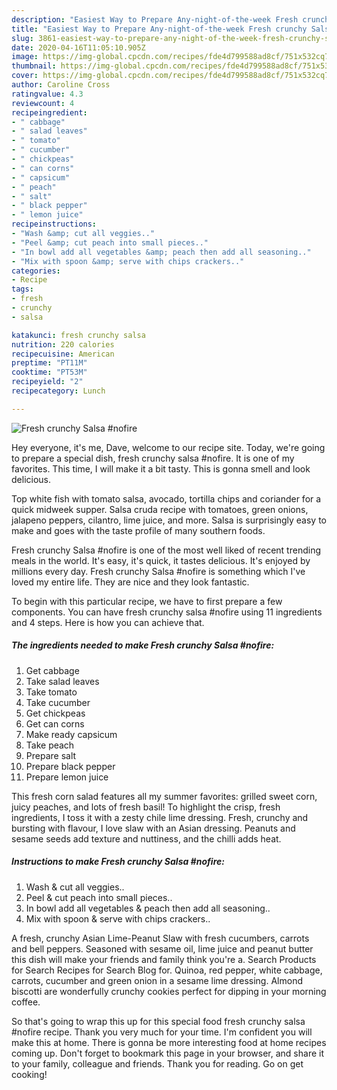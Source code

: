 ```yaml
---
description: "Easiest Way to Prepare Any-night-of-the-week Fresh crunchy Salsa #nofire"
title: "Easiest Way to Prepare Any-night-of-the-week Fresh crunchy Salsa #nofire"
slug: 3861-easiest-way-to-prepare-any-night-of-the-week-fresh-crunchy-salsa-nofire
date: 2020-04-16T11:05:10.905Z
image: https://img-global.cpcdn.com/recipes/fde4d799588ad8cf/751x532cq70/fresh-crunchy-salsa-nofire-recipe-main-photo.jpg
thumbnail: https://img-global.cpcdn.com/recipes/fde4d799588ad8cf/751x532cq70/fresh-crunchy-salsa-nofire-recipe-main-photo.jpg
cover: https://img-global.cpcdn.com/recipes/fde4d799588ad8cf/751x532cq70/fresh-crunchy-salsa-nofire-recipe-main-photo.jpg
author: Caroline Cross
ratingvalue: 4.3
reviewcount: 4
recipeingredient:
- " cabbage"
- " salad leaves"
- " tomato"
- " cucumber"
- " chickpeas"
- " can corns"
- " capsicum"
- " peach"
- " salt"
- " black pepper"
- " lemon juice"
recipeinstructions:
- "Wash &amp; cut all veggies.."
- "Peel &amp; cut peach into small pieces.."
- "In bowl add all vegetables &amp; peach then add all seasoning.."
- "Mix with spoon &amp; serve with chips crackers.."
categories:
- Recipe
tags:
- fresh
- crunchy
- salsa

katakunci: fresh crunchy salsa 
nutrition: 220 calories
recipecuisine: American
preptime: "PT11M"
cooktime: "PT53M"
recipeyield: "2"
recipecategory: Lunch

---
```



![Fresh crunchy Salsa #nofire](https://img-global.cpcdn.com/recipes/fde4d799588ad8cf/751x532cq70/fresh-crunchy-salsa-nofire-recipe-main-photo.jpg)

Hey everyone, it's me, Dave, welcome to our recipe site. Today, we're going to prepare a special dish, fresh crunchy salsa #nofire. It is one of my favorites. This time, I will make it a bit tasty. This is gonna smell and look delicious.

Top white fish with tomato salsa, avocado, tortilla chips and coriander for a quick midweek supper. Salsa cruda recipe with tomatoes, green onions, jalapeno peppers, cilantro, lime juice, and more. Salsa is surprisingly easy to make and goes with the taste profile of many southern foods.

Fresh crunchy Salsa #nofire is one of the most well liked of recent trending meals in the world. It's easy, it's quick, it tastes delicious. It's enjoyed by millions every day. Fresh crunchy Salsa #nofire is something which I've loved my entire life. They are nice and they look fantastic.


To begin with this particular recipe, we have to first prepare a few components. You can have fresh crunchy salsa #nofire using 11 ingredients and 4 steps. Here is how you can achieve that.

<!--inarticleads1-->

##### The ingredients needed to make Fresh crunchy Salsa #nofire:

1. Get  cabbage
1. Take  salad leaves
1. Take  tomato
1. Take  cucumber
1. Get  chickpeas
1. Get  can corns
1. Make ready  capsicum
1. Take  peach
1. Prepare  salt
1. Prepare  black pepper
1. Prepare  lemon juice


This fresh corn salad features all my summer favorites: grilled sweet corn, juicy peaches, and lots of fresh basil! To highlight the crisp, fresh ingredients, I toss it with a zesty chile lime dressing. Fresh, crunchy and bursting with flavour, I love slaw with an Asian dressing. Peanuts and sesame seeds add texture and nuttiness, and the chilli adds heat. 

<!--inarticleads2-->

##### Instructions to make Fresh crunchy Salsa #nofire:

1. Wash &amp; cut all veggies..
1. Peel &amp; cut peach into small pieces..
1. In bowl add all vegetables &amp; peach then add all seasoning..
1. Mix with spoon &amp; serve with chips crackers..


A fresh, crunchy Asian Lime-Peanut Slaw with fresh cucumbers, carrots and bell peppers. Seasoned with sesame oil, lime juice and peanut butter this dish will make your friends and family think you&#39;re a. Search Products for Search Recipes for Search Blog for. Quinoa, red pepper, white cabbage, carrots, cucumber and green onion in a sesame lime dressing. Almond biscotti are wonderfully crunchy cookies perfect for dipping in your morning coffee. 

So that's going to wrap this up for this special food fresh crunchy salsa #nofire recipe. Thank you very much for your time. I'm confident you will make this at home. There is gonna be more interesting food at home recipes coming up. Don't forget to bookmark this page in your browser, and share it to your family, colleague and friends. Thank you for reading. Go on get cooking!
